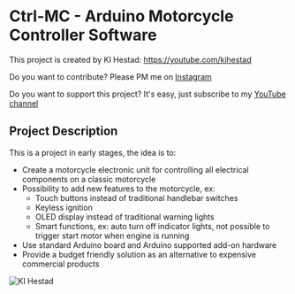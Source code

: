 # Ctrl-MC - Arduino Motorcycle Controller Software

This project is created by KI Hestad: https://youtube.com/kihestad

Do you want to contribute? Please PM me on [Instagram](https://www.instagram.com/k.i.hestad/)

Do you want to support this project? It's easy, just subscribe to my [YouTube channel](https://youtube.com/kihestad)

## Project Description

This is a project in early stages, the idea is to:

* Create a motorcycle electronic unit for controlling all electrical components on a classic motorcycle
* Possibility to add new features to the motorcycle, ex: 
  * Touch buttons instead of traditional handlebar switches
  * Keyless ignition
  * OLED display instead of traditional warning lights
  * Smart functions, ex: auto turn off indicator lights, not possible to trigger start motor when engine is running
* Use standard Arduino board and Arduino supported add-on hardware
* Provide a budget friendly solution as an alternative to  expensive commercial products

![KI Hestad](https://yt3.ggpht.com/AfyL2EHtMX016A8ZaWLlamQa3Sf620mSN4ExcduQDDz8GaEvZFqzoQ110UnK4ACII9boa6SMsw=s88-c-k-c0x00ffffff-no-rj)




